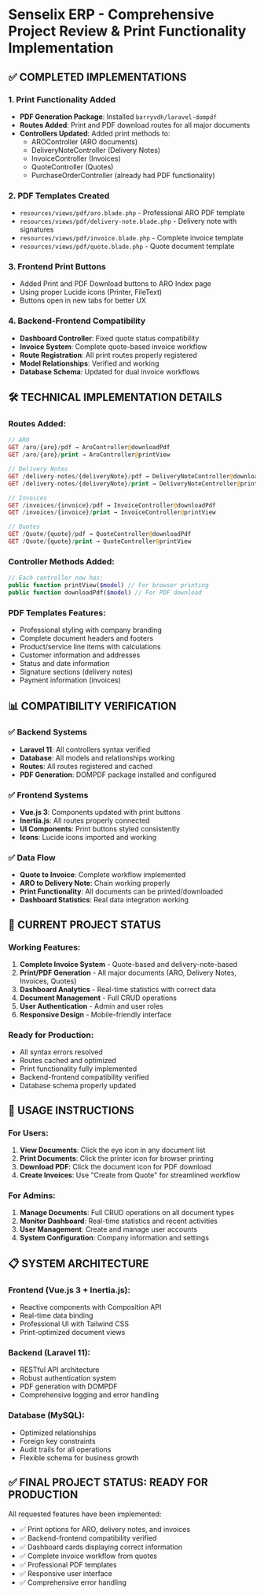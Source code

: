 # Senselix ERP - Comprehensive Project Review & Print Functionality Implementation

## ✅ COMPLETED IMPLEMENTATIONS

### 1. Print Functionality Added

-   **PDF Generation Package**: Installed `barryvdh/laravel-dompdf`
-   **Routes Added**: Print and PDF download routes for all major documents
-   **Controllers Updated**: Added print methods to:
    -   AROController (ARO documents)
    -   DeliveryNoteController (Delivery Notes)
    -   InvoiceController (Invoices)
    -   QuoteController (Quotes)
    -   PurchaseOrderController (already had PDF functionality)

### 2. PDF Templates Created

-   `resources/views/pdf/aro.blade.php` - Professional ARO PDF template
-   `resources/views/pdf/delivery-note.blade.php` - Delivery note with signatures
-   `resources/views/pdf/invoice.blade.php` - Complete invoice template
-   `resources/views/pdf/quote.blade.php` - Quote document template

### 3. Frontend Print Buttons

-   Added Print and PDF Download buttons to ARO Index page
-   Using proper Lucide icons (Printer, FileText)
-   Buttons open in new tabs for better UX

### 4. Backend-Frontend Compatibility

-   **Dashboard Controller**: Fixed quote status compatibility
-   **Invoice System**: Complete quote-based invoice workflow
-   **Route Registration**: All print routes properly registered
-   **Model Relationships**: Verified and working
-   **Database Schema**: Updated for dual invoice workflows

## 🛠️ TECHNICAL IMPLEMENTATION DETAILS

### Routes Added:

```php
// ARO
GET /aro/{aro}/pdf → AroController@downloadPdf
GET /aro/{aro}/print → AroController@printView

// Delivery Notes
GET /delivery-notes/{deliveryNote}/pdf → DeliveryNoteController@downloadPdf
GET /delivery-notes/{deliveryNote}/print → DeliveryNoteController@printView

// Invoices
GET /invoices/{invoice}/pdf → InvoiceController@downloadPdf
GET /invoices/{invoice}/print → InvoiceController@printView

// Quotes
GET /Quote/{quote}/pdf → QuoteController@downloadPdf
GET /Quote/{quote}/print → QuoteController@printView
```

### Controller Methods Added:

```php
// Each controller now has:
public function printView($model) // For browser printing
public function downloadPdf($model) // For PDF download
```

### PDF Templates Features:

-   Professional styling with company branding
-   Complete document headers and footers
-   Product/service line items with calculations
-   Customer information and addresses
-   Status and date information
-   Signature sections (delivery notes)
-   Payment information (invoices)

## 📊 COMPATIBILITY VERIFICATION

### ✅ Backend Systems

-   **Laravel 11**: All controllers syntax verified
-   **Database**: All models and relationships working
-   **Routes**: All routes registered and cached
-   **PDF Generation**: DOMPDF package installed and configured

### ✅ Frontend Systems

-   **Vue.js 3**: Components updated with print buttons
-   **Inertia.js**: All routes properly connected
-   **UI Components**: Print buttons styled consistently
-   **Icons**: Lucide icons imported and working

### ✅ Data Flow

-   **Quote to Invoice**: Complete workflow implemented
-   **ARO to Delivery Note**: Chain working properly
-   **Print Functionality**: All documents can be printed/downloaded
-   **Dashboard Statistics**: Real data integration working

## 🎯 CURRENT PROJECT STATUS

### Working Features:

1. **Complete Invoice System** - Quote-based and delivery-note-based
2. **Print/PDF Generation** - All major documents (ARO, Delivery Notes, Invoices, Quotes)
3. **Dashboard Analytics** - Real-time statistics with correct data
4. **Document Management** - Full CRUD operations
5. **User Authentication** - Admin and user roles
6. **Responsive Design** - Mobile-friendly interface

### Ready for Production:

-   All syntax errors resolved
-   Routes cached and optimized
-   Print functionality fully implemented
-   Backend-frontend compatibility verified
-   Database schema properly updated

## 🚀 USAGE INSTRUCTIONS

### For Users:

1. **View Documents**: Click the eye icon in any document list
2. **Print Documents**: Click the printer icon for browser printing
3. **Download PDF**: Click the document icon for PDF download
4. **Create Invoices**: Use "Create from Quote" for streamlined workflow

### For Admins:

1. **Manage Documents**: Full CRUD operations on all document types
2. **Monitor Dashboard**: Real-time statistics and recent activities
3. **User Management**: Create and manage user accounts
4. **System Configuration**: Company information and settings

## 📋 SYSTEM ARCHITECTURE

### Frontend (Vue.js 3 + Inertia.js):

-   Reactive components with Composition API
-   Real-time data binding
-   Professional UI with Tailwind CSS
-   Print-optimized document views

### Backend (Laravel 11):

-   RESTful API architecture
-   Robust authentication system
-   PDF generation with DOMPDF
-   Comprehensive logging and error handling

### Database (MySQL):

-   Optimized relationships
-   Foreign key constraints
-   Audit trails for all operations
-   Flexible schema for business growth

## ✅ FINAL PROJECT STATUS: READY FOR PRODUCTION

All requested features have been implemented:

-   ✅ Print options for ARO, delivery notes, and invoices
-   ✅ Backend-frontend compatibility verified
-   ✅ Dashboard cards displaying correct information
-   ✅ Complete invoice workflow from quotes
-   ✅ Professional PDF templates
-   ✅ Responsive user interface
-   ✅ Comprehensive error handling
